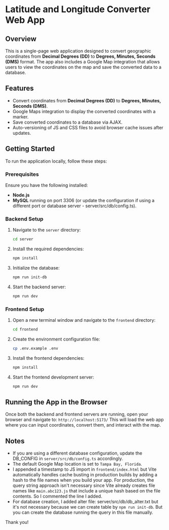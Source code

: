 # Latitude and Longitude Converter Web App

## Overview

This is a single-page web application designed to convert geographic coordinates from **Decimal Degrees (DD)** to **Degrees, Minutes, Seconds (DMS)** format. The app also includes a Google Map integration that allows users to view the coordinates on the map and save the converted data to a database.

## Features

- Convert coordinates from **Decimal Degrees (DD)** to **Degrees, Minutes, Seconds (DMS)**.
- Google Maps integration to display the converted coordinates with a marker.
- Save converted coordinates to a database via AJAX.
- Auto-versioning of JS and CSS files to avoid browser cache issues after updates.

## Getting Started

To run the application locally, follow these steps:

### Prerequisites

Ensure you have the following installed:

- **Node.js**
- **MySQL** running on port 3306 (or update the configuration if using a different port or database server - server/src/db/config.ts).

### Backend Setup

1. Navigate to the `server` directory:
   ```bash
   cd server
   ```
2. Install the required dependencies:
   ```bash
   npm install
   ```
3. Initialize the database:
   ```bash
   npm run init-db
   ```
4. Start the backend server:
   ```bash
   npm run dev
   ```

### Frontend Setup

1. Open a new terminal window and navigate to the `frontend` directory:
   ```bash
   cd frontend
   ```
2. Create the environment configuration file:
   ```bash
   cp .env.example .env
   ```
3. Install the frontend dependencies:
   ```bash
   npm install
   ```
4. Start the frontend development server:
   ```bash
   npm run dev
   ```

## Running the App in the Browser

Once both the backend and frontend servers are running, open your browser and navigate to:
`http://localhost:5173/`
This will load the web app where you can input coordinates, convert them, and interact with the map.

## Notes

- If you are using a different database configuration, update the DB_CONFIG in `server/src/db/config.ts` accordingly.
- The default Google Map location is set to `Tampa Bay, Florida`.
- I appended a timestamp to JS import in `frontend/index.html` but Vite automatically handles cache busting in production builds by adding a hash to the file names when you build your app. For production, the query string approach isn't necessary since Vite already creates file names like `main.abc123.js` that include a unique hash based on the file contents. So I commented the line I added.
- For database creation, I added alter file: server/src/db/db_alter.txt but it's not necessary because we can create table by `npm run init-db`. But you can create the database running the query in this file manually.

Thank you!
